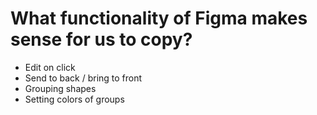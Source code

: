 # What functionality of Figma makes sense for us to copy?

- Edit on click
- Send to back / bring to front
- Grouping shapes
- Setting colors of groups
